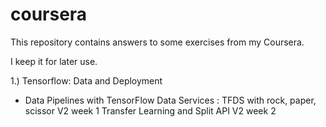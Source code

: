 # coursera
This repository contains answers to some exercises from my Coursera.

I keep it for later use.

1.) Tensorflow: Data and Deployment
- Data Pipelines with TensorFlow Data Services :
TFDS with rock, paper, scissor V2 week 1
Transfer Learning and Split API V2 week 2
